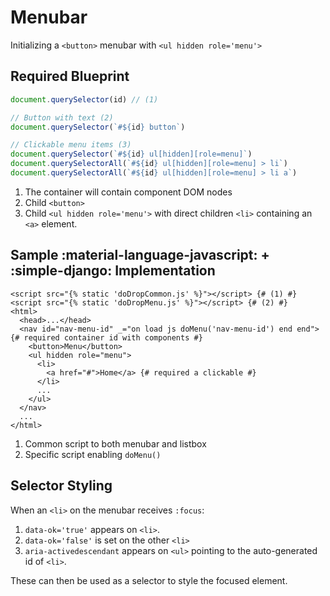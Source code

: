 # Menubar

Initializing a `<button>` menubar with `<ul hidden role='menu'>`

## Required Blueprint

```js title="Javascript checks"
document.querySelector(id) // (1)

// Button with text (2)
document.querySelector(`#${id} button`)

// Clickable menu items (3)
document.querySelector(`#${id} ul[hidden][role=menu]`)
document.querySelectorAll(`#${id} ul[hidden][role=menu] > li`)
document.querySelectorAll(`#${id} ul[hidden][role=menu] > li a`)
```

1. The container will contain component DOM nodes
2. Child `<button>`
3. Child `<ul hidden role='menu'>` with direct children `<li>` containing an `<a>` element.

## Sample :material-language-javascript: + :simple-django: Implementation

```jinja title="doSelect(id-of-container-node)" linenums="1" hl_lines="5"
<script src="{% static 'doDropCommon.js' %}"></script> {# (1) #}
<script src="{% static 'doDropMenu.js' %}"></script> {# (2) #}
<html>
  <head>...</head>
  <nav id="nav-menu-id" _="on load js doMenu('nav-menu-id') end end"> {# required container id with components #}
    <button>Menu</button>
    <ul hidden role="menu">
      <li>
        <a href="#">Home</a> {# required a clickable #}
      </li>
      ...
    </ul>
  </nav>
  ...
</html>
```

1. Common script to both menubar and listbox
2. Specific script enabling `doMenu()`

## Selector Styling

When an `<li>` on the menubar receives `:focus`:

1. `data-ok='true'` appears on `<li>`.
2. `data-ok='false'` is set on the other `<li>`
3. `aria-activedescendant` appears on `<ul>` pointing to the auto-generated id of `<li>`.

These can then be used as a selector to style the focused element.
